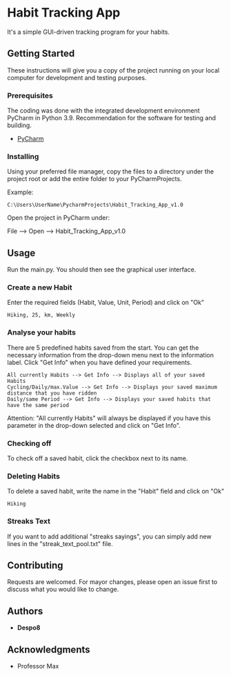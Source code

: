 # Habit Tracking App

It's a simple GUI-driven tracking program for your habits.


## Getting Started

These instructions will give you a copy of the project running on your local computer for development and testing 
purposes.

### Prerequisites

The coding was done with the integrated development environment PyCharm in Python 3.9.
Recommendation for the software for testing and building.

- [PyCharm](https://www.jetbrains.com/pycharm/download/#section=windows)

### Installing

Using your preferred file manager, copy the files to a directory under the project root 
or add the entire folder to your PyCharmProjects.

Example:

    C:\Users\UserName\PycharmProjects\Habit_Tracking_App_v1.0



Open the project in PyCharm under:

File --> Open --> Habit_Tracking_App_v1.0

## Usage

Run the main.py. You should then see the graphical user interface.

### Create a new Habit

Enter the required fields (Habit, Value, Unit, Period) and click on "Ok"

    Hiking, 25, km, Weekly

### Analyse your habits

There are 5 predefined habits saved from the start. You can get the necessary information from the drop-down menu next 
to the information label. Click "Get Info" when you have defined your requirements.

    All currently Habits --> Get Info --> Displays all of your saved Habits
    Cycling/Daily/max.Value --> Get Info --> Displays your saved maximum distance that you have ridden
    Daily/same Period --> Get Info --> Displays your saved habits that have the same period

Attention: "All currently Habits" will always be displayed if you have this parameter in the drop-down selected and 
click on "Get Info".

### Checking off

To check off a saved habit, click the checkbox next to its name.

### Deleting Habits

To delete a saved habit, write the name in the "Habit" field and click on "Ok"

    Hiking


### Streaks Text

If you want to add additional "streaks sayings", you can simply add new lines in the "streak_text_pool.txt" file.


## Contributing

Requests are welcomed.
For mayor changes, please open an issue first to discuss what you would like to change.


## Authors

  - **Despo8** 
  

## Acknowledgments

  - Professor Max

